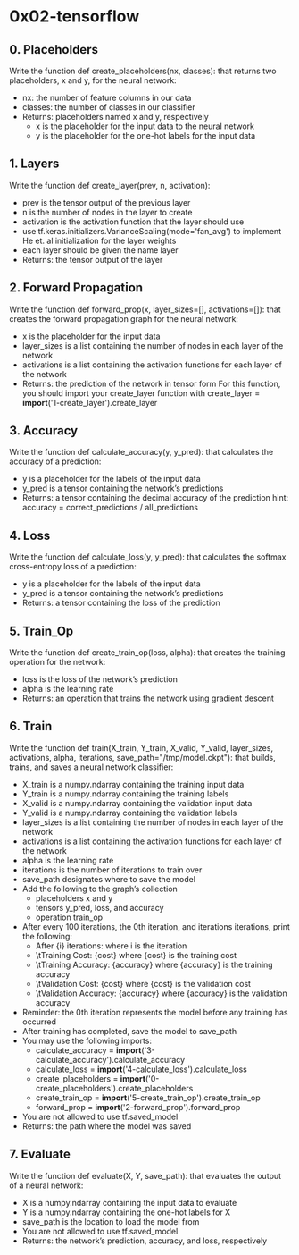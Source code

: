 # 0x02-tensorflow

## 0. Placeholders
Write the function def create_placeholders(nx, classes): that returns two placeholders, x and y, for the neural network:

- nx: the number of feature columns in our data
- classes: the number of classes in our classifier
- Returns: placeholders named x and y, respectively
    - x is the placeholder for the input data to the neural network
    - y is the placeholder for the one-hot labels for the input data

## 1. Layers
Write the function def create_layer(prev, n, activation):

- prev is the tensor output of the previous layer
- n is the number of nodes in the layer to create
- activation is the activation function that the layer should use
- use tf.keras.initializers.VarianceScaling(mode='fan_avg') to implement He et. al initialization for the layer weights
- each layer should be given the name layer
- Returns: the tensor output of the layer

## 2. Forward Propagation
Write the function def forward_prop(x, layer_sizes=[], activations=[]): that creates the forward propagation graph for the neural network:

- x is the placeholder for the input data
- layer_sizes is a list containing the number of nodes in each layer of the network
- activations is a list containing the activation functions for each layer of the network
- Returns: the prediction of the network in tensor form
For this function, you should import your create_layer function with create_layer = __import__('1-create_layer').create_layer

## 3. Accuracy
Write the function def calculate_accuracy(y, y_pred): that calculates the accuracy of a prediction:

- y is a placeholder for the labels of the input data
- y_pred is a tensor containing the network’s predictions
- Returns: a tensor containing the decimal accuracy of the prediction
hint: accuracy = correct_predictions / all_predictions

## 4. Loss
Write the function def calculate_loss(y, y_pred): that calculates the softmax cross-entropy loss of a prediction:

- y is a placeholder for the labels of the input data
- y_pred is a tensor containing the network’s predictions
- Returns: a tensor containing the loss of the prediction

## 5. Train_Op
Write the function def create_train_op(loss, alpha): that creates the training operation for the network:

- loss is the loss of the network’s prediction
- alpha is the learning rate
- Returns: an operation that trains the network using gradient descent

## 6. Train
Write the function def train(X_train, Y_train, X_valid, Y_valid, layer_sizes, activations, alpha, iterations, save_path="/tmp/model.ckpt"): that builds, trains, and saves a neural network classifier:

- X_train is a numpy.ndarray containing the training input data
- Y_train is a numpy.ndarray containing the training labels
- X_valid is a numpy.ndarray containing the validation input data
- Y_valid is a numpy.ndarray containing the validation labels
- layer_sizes is a list containing the number of nodes in each layer of the network
- activations is a list containing the activation functions for each layer of the network
- alpha is the learning rate
- iterations is the number of iterations to train over
- save_path designates where to save the model
- Add the following to the graph’s collection
    - placeholders x and y
    - tensors y_pred, loss, and accuracy
    - operation train_op
- After every 100 iterations, the 0th iteration, and iterations iterations, print the following:
    - After {i} iterations: where i is the iteration
    - \tTraining Cost: {cost} where {cost} is the training cost
    - \tTraining Accuracy: {accuracy} where {accuracy} is the training accuracy
    - \tValidation Cost: {cost} where {cost} is the validation cost
    - \tValidation Accuracy: {accuracy} where {accuracy} is the validation accuracy
- Reminder: the 0th iteration represents the model before any training has occurred
- After training has completed, save the model to save_path
- You may use the following imports:
    - calculate_accuracy = __import__('3-calculate_accuracy').calculate_accuracy
    - calculate_loss = __import__('4-calculate_loss').calculate_loss
    - create_placeholders = __import__('0-create_placeholders').create_placeholders
    - create_train_op = __import__('5-create_train_op').create_train_op
    - forward_prop = __import__('2-forward_prop').forward_prop
- You are not allowed to use tf.saved_model
- Returns: the path where the model was saved

## 7. Evaluate
Write the function def evaluate(X, Y, save_path): that evaluates the output of a neural network:

- X is a numpy.ndarray containing the input data to evaluate
- Y is a numpy.ndarray containing the one-hot labels for X
- save_path is the location to load the model from
- You are not allowed to use tf.saved_model
- Returns: the network’s prediction, accuracy, and loss, respectively